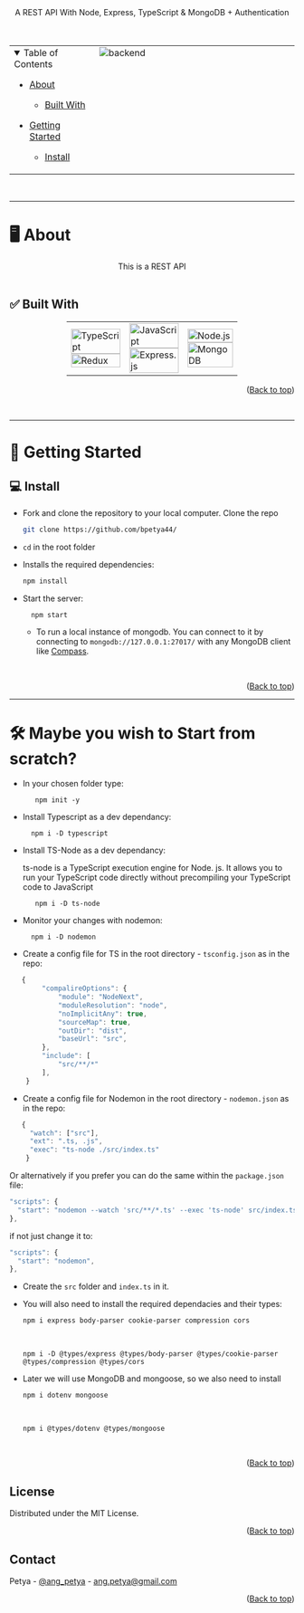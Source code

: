 <div align="center">
  A REST API With Node, Express, TypeScript & MongoDB + Authentication
  <br/>
</div>

<br/>
<br/>

<div align="center" id="top">
<table>
  <tr>
    <td align="top" style="width:30%">
      <details open="open">
  <summary>Table of Contents</summary>

- [About](#-about)
  - [Built With](#-built-with)
- [Getting Started](#-getting-started)

  - [Install](#-install)

    </details>
      </td>
      <td valign="top" style="width:70%"><img src="docs/images/" alt="backend"/></td>
    </tr>
  </table>
  </div>

<br>
<hr>

# 🖥️ About

<div align="center">
This is a REST API 
</div>

<br/>

## ✅ Built With

<div style="width:60%;margin:0 auto;" align="center">
  <table>
    <tr>
      <td valign="center">
      <img width="100%" title="TS-Node" src="https://img.shields.io/badge/ts--node-3178C6?style=for-the-badge&logo=ts-node&logoColor=white" alt="TypeScript"/>
      <img width="100%" title="Redux" src="https://img.shields.io/badge/Redux-593D88?style=for-the-badge&logo=redux&logoColor=white" alt="Redux"/>
      </td>
      <td valign="center">  
      <img width="100%" title="JavaScript" src="https://img.shields.io/badge/JavaScript-F7DF1E?style=for-the-badge&logo=JavaScript&logoColor=white" alt="JavaScript"/>
       <img width="100%" title="Express" src="https://img.shields.io/badge/Express.js-404D59?style=for-the-badge" alt="Express.js"/>
      </td>
      <td valign="center">
       <img width="100%" title="Node.js" src="https://img.shields.io/badge/Node.js-90c53f?style=for-the-badge&logo=node.js&logoColor=white" alt="Node.js"/>
       <img width="100%" title="MongoDB" src="https://img.shields.io/badge/MongoDB-4EA94B?style=for-the-badge&logo=mongodb&logoColor=white" alt="MongoDB"/>
      </td>
    </tr>
  </table>
</div>

<p align="right">(<a href="#top">Back to top</a>)</p>

<br>

<hr>

# 🚀 Getting Started

## 💻 Install

- Fork and clone the repository to your local computer.
  Clone the repo

  ```sh
  git clone https://github.com/bpetya44/
  ```

- `cd` in the root folder

- Installs the required dependencies:

  ```sh
  npm install
  ```

- Start the server:

  ```sh
    npm start
  ```

  - To run a local instance of mongodb. You can connect to it by connecting to `mongodb://127.0.0.1:27017/` with any MongoDB client like [Compass](https://www.mongodb.com/products/compass).

<br>

<p align="right">(<a href="#top">Back to top</a>)</p>

<hr>

# 🛠️ Maybe you wish to Start from scratch?

- In your chosen folder type:

         npm init -y

- Install Typescript as a dev dependancy:

        npm i -D typescript

- Install TS-Node as a dev dependancy:

  ts-node is a TypeScript execution engine for Node. js. It allows you to run your TypeScript code directly without precompiling your TypeScript code to JavaScript

         npm i -D ts-node

- Monitor your changes with nodemon:

        npm i -D nodemon

- Create a config file for TS in the root directory - `tsconfig.json` as in the repo:

```js
   {
        "compalireOptions": {
            "module": "NodeNext",
            "moduleResolution": "node",
            "noImplicitAny": true,
            "sourceMap": true,
            "outDir": "dist",
            "baseUrl": "src",
        },
        "include": [
            "src/**/*"
        ],
    }
```

- Create a config file for Nodemon in the root directory - `nodemon.json` as in the repo:

```js
   {
     "watch": ["src"],
     "ext": ".ts, .js",
     "exec": "ts-node ./src/index.ts"
    }
```

Or alternatively if you prefer you can do the same within the `package.json` file:

```js
"scripts": {
  "start": "nodemon --watch 'src/**/*.ts' --exec 'ts-node' src/index.ts",
},
```

if not just change it to:

```js
"scripts": {
  "start": "nodemon",
},
```

- Create the `src` folder and `index.ts` in it.

- You will also need to install the required dependacies and their types:

      npm i express body-parser cookie-parser compression cors

  <br>
          
      npm i -D @types/express @types/body-parser @types/cookie-parser @types/compression @types/cors

- Later we will use MongoDB and mongoose, so we also need to install

      npm i dotenv mongoose

  <br>

      npm i @types/dotenv @types/mongoose

<br>

<p align="right">(<a href="#top">Back to top</a>)</p>

<!-- LICENSE -->

## License

Distributed under the MIT License.

<p align="right">(<a href="#top">Back to top</a>)</p>

<!-- CONTACT -->

## Contact

Petya - [@ang_petya](https://twitter.com/ang_petya) - ang.petya@gmail.com

<p align="right">(<a href="#top">Back to top</a>)</p>
